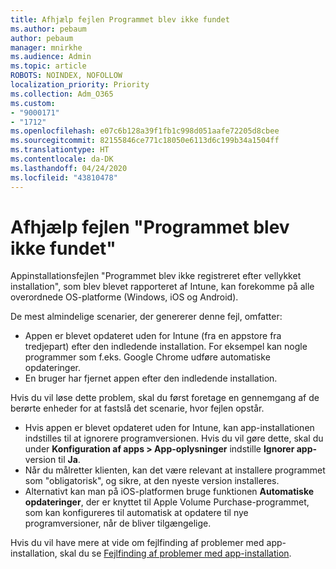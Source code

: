 ```yaml
---
title: Afhjælp fejlen Programmet blev ikke fundet
ms.author: pebaum
author: pebaum
manager: mnirkhe
ms.audience: Admin
ms.topic: article
ROBOTS: NOINDEX, NOFOLLOW
localization_priority: Priority
ms.collection: Adm_O365
ms.custom:
- "9000171"
- "1712"
ms.openlocfilehash: e07c6b128a39f1fb1c998d051aafe72205d8cbee
ms.sourcegitcommit: 82155846ce771c18050e6113d6c199b34a1504ff
ms.translationtype: HT
ms.contentlocale: da-DK
ms.lasthandoff: 04/24/2020
ms.locfileid: "43810478"
---
```

# <a name="mitigate-the-application-was-not-detected-error"></a>Afhjælp fejlen "Programmet blev ikke fundet"

Appinstallationsfejlen "Programmet blev ikke registreret efter vellykket installation", som blev blevet rapporteret af Intune, kan forekomme på alle overordnede OS-platforme (Windows, iOS og Android).

De mest almindelige scenarier, der genererer denne fejl, omfatter:

- Appen er blevet opdateret uden for Intune (fra en appstore fra tredjepart) efter den indledende installation. For eksempel kan nogle programmer som f.eks. Google Chrome udføre automatiske opdateringer.
- En bruger har fjernet appen efter den indledende installation.

Hvis du vil løse dette problem, skal du først foretage en gennemgang af de berørte enheder for at fastslå det scenarie, hvor fejlen opstår.

- Hvis appen er blevet opdateret uden for Intune, kan app-installationen indstilles til at ignorere programversionen. Hvis du vil gøre dette, skal du under **Konfiguration af apps > App-oplysninger** indstille **Ignorer app-** version til **Ja**.
- Når du målretter klienten, kan det være relevant at installere programmet som "obligatorisk", og sikre, at den nyeste version installeres.
- Alternativt kan man på iOS-platformen bruge funktionen **Automatiske opdateringer**, der er knyttet til Apple Volume Purchase-programmet, som kan konfigureres til automatisk at opdatere til nye programversioner, når de bliver tilgængelige.

Hvis du vil have mere at vide om fejlfinding af problemer med app-installation, skal du se [Fejlfinding af problemer med app-installation](https://docs.microsoft.com/intune/troubleshoot-app-install).

